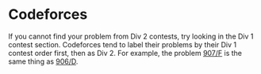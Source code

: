# Codeforces

If you cannot find your problem from Div 2 contests, try looking in the Div 1 contest section. Codeforces tend to label their problems by their Div 1 contest order first, then as Div 2. For example, the problem [907/F](http://codeforces.com/problemset/problem/907/F) is the same thing as [906/D](http://codeforces.com/problemset/problem/906/D).